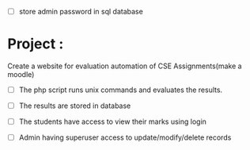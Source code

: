 - [ ] store admin password in sql database

# Project :
Create a website for evaluation automation of CSE Assignments(make a moodle)
    
- [ ] The php script runs unix commands and evaluates the results.
- [ ] The results are stored in database
- [ ] The students have access to view their marks using login
- [ ] Admin having superuser access to update/modify/delete records
    